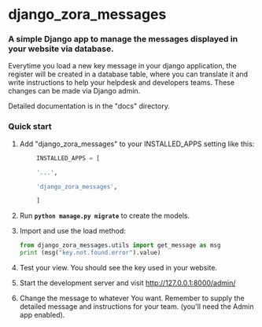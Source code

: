 # django_zora_messages

### A simple Django app to manage the messages displayed in your website via database.

Everytime you load a new key message in your django application, the register will be created in a database table, where you can translate it and write instructions to help your helpdesk and developers teams. These changes can be made via Django admin.

Detailed documentation is in the "docs" directory.

### Quick start

1. Add "django_zora_messages" to your INSTALLED_APPS setting like this:
```python
		INSTALLED_APPS = [

		'...',

		'django_zora_messages',

		]
```
  
  
  

2. Run    **`python manage.py migrate`** to create the models.

3. Import and use the load method:  
    ```python
    from django_zora_messages.utils import get_message as msg
    print (msg("key.not.found.error").value)
    ```

4. Test your view. You should see the key used in your website.

  

5. Start the development server and visit http://127.0.0.1:8000/admin/ 
6. Change the message to whatever You want. Remember to supply the detailed message and instructions for your team. (you'll need the Admin app enabled).